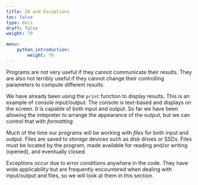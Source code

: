 ```yaml
---
title: IO and Exceptions
toc: false
type: docs
draft: false
weight: 70

menu:
    python_introduction:
        weight: 70
---
```


Programs are not very useful if they cannot communicate their results.  They are also not terribly useful if they cannot change their controlling parameters to compute different results.  

We have already been using the `print` function to display results.  This is an example of _console input/output_.  The console is text-based and displays on the screen.  It is capable of both input and output.  So far we have been allowing the intepreter to arrange the appearance of the output, but we can control that with _formatting_. 

Much of the time our programs will be working with _files_ for both input and output.  Files are saved to _storage_ devices such as disk drives or SSDs.  Files must be located by the program, made available for reading and/or writing (opened), and eventually closed.

Exceptions occur due to error conditions anywhere in the code.  They have wide applicability but are frequently encountered when dealing with input/output and files, so we will look at them in this section.

